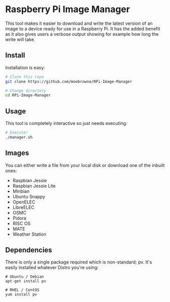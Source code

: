 # Raspberry Pi Image Manager 

This tool makes it easier to download and write the latest version of an image to a device ready for use in a Raspberry Pi.
It has the added benefit as it also gives users a verbose output showing for example how long the write will take.

## Install

Installation is easy:

```bash
# Clone this repo
git clone https://github.com/moebrowne/RPi-Image-Manager

# Change directory
cd RPi-Image-Manager
```

## Usage

This tool is completely interactive so just needs executing:

```bash
# Execute!
./manager.sh
```

## Images

You can either write a file from your local disk or download one of the inbuilt ones:

- Raspbian Jessie
- Raspbian Jessie Lite
- Minbian
- Ubuntu Snappy
- OpenELEC
- LibreELEC
- OSMC
- Pidora
- RISC OS
- MATE
- Weather Station

## Dependencies

There is only a single package required which is non-standard; pv. It's easily installed whatever Distro you're using:

```
# Ubuntu / Debian
apt-get install pv

# RHEL / CentOS
yum install pv
```
